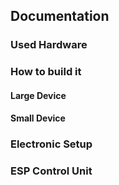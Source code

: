 
## Documentation

### Used Hardware

### How to build it

#### Large Device

#### Small Device

### Electronic Setup

### ESP Control Unit
